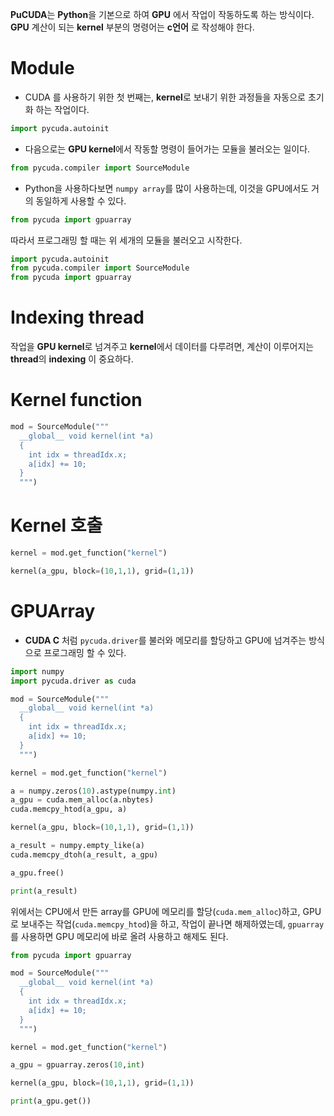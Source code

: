 **PuCUDA**는 **Python**을 기본으로 하여 **GPU** 에서 작업이 작동하도록 하는 방식이다. **GPU** 계산이 되는 **kernel** 부분의 명령어는 **c언어** 로 작성해야 한다.

# Module

- CUDA 를 사용하기 위한 첫 번째는, **kernel**로 보내기 위한 과정들을 자동으로 초기화 하는 작업이다.
```python
import pycuda.autoinit
```

- 다음으로는 **GPU kernel**에서 작동할 명령이 들어가는 모듈을 불러오는 일이다.
```python
from pycuda.compiler import SourceModule
```

- Python을 사용하다보면 `numpy array`를 많이 사용하는데, 이것을 GPU에서도 거의 동일하게 사용할 수 있다.
```python
from pycuda import gpuarray
```

따라서 프로그래밍 할 때는 위 세개의 모듈을 불러오고 시작한다.
```python
import pycuda.autoinit
from pycuda.compiler import SourceModule
from pycuda import gpuarray
```

# Indexing thread

작업을 **GPU kernel**로 넘겨주고 **kernel**에서 데이터를 다루려면, 계산이 이루어지는 **thread**의 **indexing** 이 중요하다.


# Kernel function
```python
mod = SourceModule("""
  __global__ void kernel(int *a)
  {
    int idx = threadIdx.x;
    a[idx] += 10;
  }
  """)
```

# Kernel 호출
```python
kernel = mod.get_function("kernel")

kernel(a_gpu, block=(10,1,1), grid=(1,1))
```

# GPUArray

- **CUDA C** 처럼 `pycuda.driver`를 불러와 메모리를 할당하고 GPU에 넘겨주는 방식으로 프로그래밍 할 수 있다.
```python
import numpy
import pycuda.driver as cuda

mod = SourceModule("""
  __global__ void kernel(int *a)
  {
    int idx = threadIdx.x;
    a[idx] += 10;
  }
  """)

kernel = mod.get_function("kernel")

a = numpy.zeros(10).astype(numpy.int)
a_gpu = cuda.mem_alloc(a.nbytes)
cuda.memcpy_htod(a_gpu, a)

kernel(a_gpu, block=(10,1,1), grid=(1,1))

a_result = numpy.empty_like(a)
cuda.memcpy_dtoh(a_result, a_gpu)

a_gpu.free()

print(a_result)
```
위에서는 CPU에서 만든 array를 GPU에 메모리를 할당(`cuda.mem_alloc`)하고, GPU로 보내주는 작업(`cuda.memcpy_htod`)을 하고, 작업이 끝나면 해제하였는데, `gpuarray`를 사용하면 GPU 메모리에 바로 올려 사용하고 해제도 된다.
```python
from pycuda import gpuarray

mod = SourceModule("""
  __global__ void kernel(int *a)
  {
    int idx = threadIdx.x;
    a[idx] += 10;
  }
  """)

kernel = mod.get_function("kernel")

a_gpu = gpuarray.zeros(10,int)

kernel(a_gpu, block=(10,1,1), grid=(1,1))

print(a_gpu.get())
```
